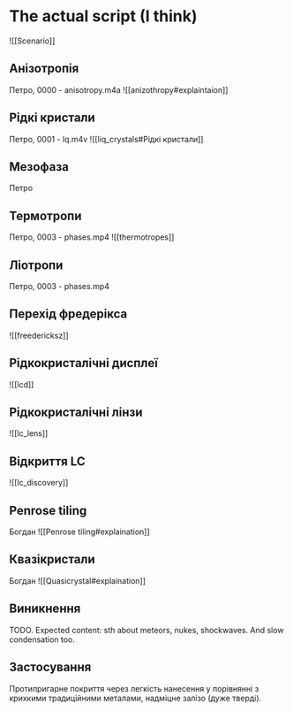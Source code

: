 # The actual script (I think)
![[Scenario]]

## Анізотропія
Петро, 0000 - anisotropy.m4a
![[anizothropy#explaintaion]]
## Рідкі кристали
Петро, 0001 - lq.m4v
![[liq_crystals#Рідкі кристали]]
## Мезофаза
Петро
## Термотропи
Петро, 0003 - phases.mp4
![[thermotropes]]
## Ліотропи
Петро, 0003 - phases.mp4
## Перехід фредерікса
![[freedericksz]]
## Рідкокристалічні дисплеї
![[lcd]]
## Рідкокристалічні лінзи
![[lc_lens]]
## Відкриття LC
![[lc_discovery]]
## Penrose tiling
Богдан
![[Penrose tiling#explaination]]
 ## Квазікристали
 Богдан
![[Quasicrystal#explaination]]
## Виникнення
TODO. Expected content: sth about meteors, nukes, shockwaves. And slow condensation too.
## Застосування
Протипригарне покриття через легкість нанесення у порівнянні з крихкими традиційними металами, надміцне залізо (дуже тверді).